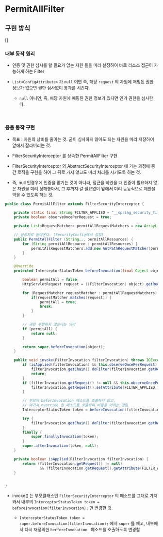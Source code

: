 # PermitAllFilter

## 구현 방식

[]

### 내부 동작 원리

- 인증 및 권한 심사를 할 필요가 없는 자원 들을 미리 설정하여 바로 리소스 접근이 가능하게 하는 Filter

- ``List<ConfigAttribute>`` 가 ``null`` 이면 즉, 해당 ``request`` 의 자원에 매핑된 권한 정보가 없으면 권한 심사없이 통과를 시킨다. 

    - `null` 아니면, 즉, 해당 자원에 매핑된 권한 정보가 있다면 인가 권한을 심사한다. 

<br>

### 응용 동작 구현

- 목표 : 자원의 낭비를 줄이는 것. 굳이 심사하지 않아도 되는 자원을 미리 저장하여 앞에서 잘라버리는 것.

- FilterSecurityInterceptor 를 상속한 PermitAllFilter 구현

- FilterSecurityInterceptor 와 AbstractSecurityInterceptor 에 가는 과정에 중간 로직을 구현을 하여 그 뒤로 가지 않고도 미리 처리를 시키도록 하는 것. 

- 즉, null 인경우에 인증을 맡기는 것이 아니라, 접근을 하였을 때 인증이 필요하지 않은 자원을 미리 정해놓아서, 그 후까지 갈 필요없이 앞에서 미리 능동적으로 제한을 막을 수 있도록 하는 것.

```java
public class PermitAllFilter extends FilterSecurityInterceptor {

    private static final String FILTER_APPLIED = "__spring_security_filterSecurityInterceptor_filterApplied";
    private boolean observeOncePerRequest = true;

    private List<RequestMatcher> permitAllRequestMatchers = new ArrayList<>();

    // 생성자로 받아온다. (SecurityConfig에서 설정)
    public PermitAllFilter (String... permitAllResources) {
        for (String permitAllResource : permitAllResources) {
            permitAllRequestMatchers.add(new AntPathRequestMatcher(permitAllResource));
        }
    }

    @Override
    protected InterceptorStatusToken beforeInvocation(final Object object) {

        boolean permitAll = false;
        HttpServletRequest request = ((FilterInvocation) object).getRequest();

        for (RequestMatcher requestMatcher : permitAllRequestMatchers) {
            if(requestMatcher.matches(request)) {
                permitAll = true;
                break;
            }
        }

        // 권한 수행하지 않는다는 의미
        if (permitAll) {
            return null;
        }

        return super.beforeInvocation(object);
    }

    public void invoke(FilterInvocation filterInvocation) throws IOException, ServletException {
        if (isApplied(filterInvocation) && this.observeOncePerRequest) {
            filterInvocation.getChain().doFilter(filterInvocation.getRequest(), filterInvocation.getResponse());
            return;
        }
        if (filterInvocation.getRequest() != null && this.observeOncePerRequest) {
            filterInvocation.getRequest().setAttribute(FILTER_APPLIED, Boolean.TRUE);
        }

        // 부모의 beforInvocation 메소드를 호출하지 않고,
        // 여기서 override 한 메소드를 호출하여 비용을 아끼는 것임.
        InterceptorStatusToken token = beforeInvocation(filterInvocation);

        try {
            filterInvocation.getChain().doFilter(filterInvocation.getRequest(), filterInvocation.getResponse());
        }
        finally {
            super.finallyInvocation(token);
        }
        super.afterInvocation(token, null);
    }

    private boolean isApplied(FilterInvocation filterInvocation) {
        return (filterInvocation.getRequest() != null)
                && (filterInvocation.getRequest().getAttribute(FILTER_APPLIED) != null);
    }


}

```

- invoke() 는 부모클래스인 `FilterSecurityInterceptor` 의 메소드를 그대로 가져와서 내부의 `InterceptorStatusToken token = beforeInvocation(filterInvocation);` 만 변경한 것.

    - `InterceptorStatusToken token = super.beforeInvocation(filterInvocation);` 에서 `super` 를 빼고, 내부에서 다시 재정의한 `berforeInvocation ` 메소드를 호출하도록 변경함